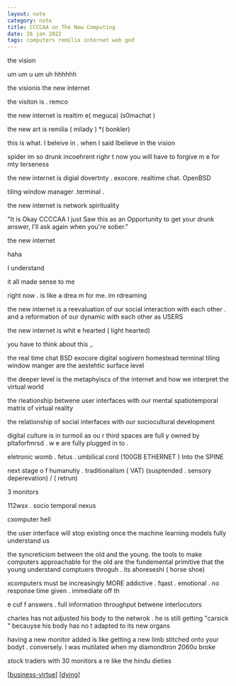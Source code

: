 ```yaml
---
layout: note
category: note
title: CCCCAA on The New Computing
date: 26 jan 2022
tags: computers remilia internet web god
---
```



the vision

um um u um  uh hhhhhh

the visionis the new internet

the visiton is . remco

the new internet is realtim e(  meguca)  (s0machat )

the new art is remilia (  milady ) *( bonkler)

this is what. I beleive in .  when I said Ibelieve in the vision

spider  im so drunk incoehrent righr t now you will have to forgive m e for mty terseness

the new internet is digial dovertnty .  exocore.  realtime chat.  OpenBSD

tiling window manager .terminal  .

the new internet is network spirituality

"It is Okay CCCCAA I just Saw this as an Opportunity to get your drunk answer, I'll ask again when you're sober."

the new internet

haha

I understand

it all made sense  to me

right now . is like a drea m for me. im rdreaming

the new internet is a reevaluation of our social interaction with each other  . and a reformation of our dynamic with each other as USERS

the new internet is whit e hearted ( light hearted)

you have to think about this ,.

the real time chat BSD exocore digital sogivern homestead terminal tiling window manger are the aestehtic surface level

the deeper level is the metaphyiscs of the internet  and how we interpret the virtual world

the rleationship betwene user interfaces with our mental  spatiotemporal matrix of    virtual reality

the relationship of social interfaces with   our sociocultural development

digital culture is in turmoil as ou r  third spaces are full y owned by pltaforfmrsd   . w e are fully plugged in to  . 

eletronic womb  . fetus  . umbilical cord (100GB ETHERNET ) Into the SPINE

next stage o f humanutiy .  traditionalism (   VAT)    (susptended . sensory deperevation) /     ( retrun)

3 monitors

112wsx    . socio temporal nexus

cxomputer hell

the user interface will stop existing once  the machine learning models fully understand us

the syncreticism between the old and the young. the tools to make computers approachable for the old  are the fundemental primitive that the young understand comptuers throguh .  its ahoreseshi  ( horse shoe)

xcomputers must be  increasingly MORE addictive  . fqast . emotional .    no  response time given  .  immediate  off th

e cuf f answers  . full information throughput betwene  interlocutors

charles  has not adjusted his body  to the netwrok . he is still getting "carsick "   becauyse his body has no t adapted to its new organs

having a new monitor added is like getting a new limb stitched onto your bodyt . conversely. I was mutilated when my diamondtron 2060u broke

stock traders with 30 monitors a re  like  the hindu dieties

[[business-virtue]]
[[dying]]

[//begin]: # "Autogenerated link references for markdown compatibility"
[business-virtue]: ../_journal/business-virtue "The American Samurai"
[dying]: dying "Dying"
[//end]: # "Autogenerated link references"